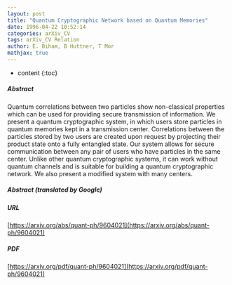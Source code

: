 ```yaml
---
layout: post
title: "Quantum Cryptographic Network based on Quantum Memories"
date: 1996-04-22 10:52:14
categories: arXiv_CV
tags: arXiv_CV Relation
author: E. Biham, B Huttner, T Mor
mathjax: true
---
```


* content
{:toc}

##### Abstract
Quantum correlations between two particles show non-classical properties which can be used for providing secure transmission of information. We present a quantum cryptographic system, in which users store particles in quantum memories kept in a transmission center. Correlations between the particles stored by two users are created upon request by projecting their product state onto a fully entangled state. Our system allows for secure communication between any pair of users who have particles in the same center. Unlike other quantum cryptographic systems, it can work without quantum channels and is suitable for building a quantum cryptographic network. We also present a modified system with many centers.

##### Abstract (translated by Google)


##### URL
[https://arxiv.org/abs/quant-ph/9604021](https://arxiv.org/abs/quant-ph/9604021)

##### PDF
[https://arxiv.org/pdf/quant-ph/9604021](https://arxiv.org/pdf/quant-ph/9604021)

